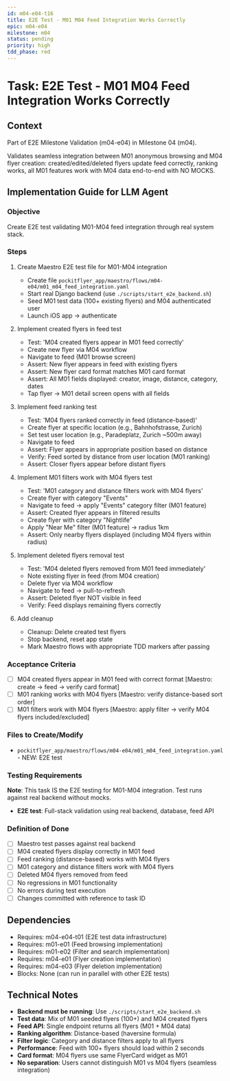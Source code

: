 ```yaml
---
id: m04-e04-t16
title: E2E Test - M01 M04 Feed Integration Works Correctly
epic: m04-e04
milestone: m04
status: pending
priority: high
tdd_phase: red
---
```


# Task: E2E Test - M01 M04 Feed Integration Works Correctly

## Context
Part of E2E Milestone Validation (m04-e04) in Milestone 04 (m04).

Validates seamless integration between M01 anonymous browsing and M04 flyer creation: created/edited/deleted flyers update feed correctly, ranking works, all M01 features work with M04 data end-to-end with NO MOCKS.

## Implementation Guide for LLM Agent

### Objective
Create E2E test validating M01-M04 feed integration through real system stack.

### Steps

1. Create Maestro E2E test file for M01-M04 integration
   - Create file `pockitflyer_app/maestro/flows/m04-e04/m01_m04_feed_integration.yaml`
   - Start real Django backend (use `./scripts/start_e2e_backend.sh`)
   - Seed M01 test data (100+ existing flyers) and M04 authenticated user
   - Launch iOS app → authenticate

2. Implement created flyers in feed test
   - Test: 'M04 created flyers appear in M01 feed correctly'
   - Create new flyer via M04 workflow
   - Navigate to feed (M01 browse screen)
   - Assert: New flyer appears in feed with existing flyers
   - Assert: New flyer card format matches M01 card format
   - Assert: All M01 fields displayed: creator, image, distance, category, dates
   - Tap flyer → M01 detail screen opens with all fields

3. Implement feed ranking test
   - Test: 'M04 flyers ranked correctly in feed (distance-based)'
   - Create flyer at specific location (e.g., Bahnhofstrasse, Zurich)
   - Set test user location (e.g., Paradeplatz, Zurich ~500m away)
   - Navigate to feed
   - Assert: Flyer appears in appropriate position based on distance
   - Verify: Feed sorted by distance from user location (M01 ranking)
   - Assert: Closer flyers appear before distant flyers

4. Implement M01 filters work with M04 flyers test
   - Test: 'M01 category and distance filters work with M04 flyers'
   - Create flyer with category "Events"
   - Navigate to feed → apply "Events" category filter (M01 feature)
   - Assert: Created flyer appears in filtered results
   - Create flyer with category "Nightlife"
   - Apply "Near Me" filter (M01 feature) → radius 1km
   - Assert: Only nearby flyers displayed (including M04 flyers within radius)

5. Implement deleted flyers removal test
   - Test: 'M04 deleted flyers removed from M01 feed immediately'
   - Note existing flyer in feed (from M04 creation)
   - Delete flyer via M04 workflow
   - Navigate to feed → pull-to-refresh
   - Assert: Deleted flyer NOT visible in feed
   - Verify: Feed displays remaining flyers correctly

6. Add cleanup
   - Cleanup: Delete created test flyers
   - Stop backend, reset app state
   - Mark Maestro flows with appropriate TDD markers after passing

### Acceptance Criteria
- [ ] M04 created flyers appear in M01 feed with correct format [Maestro: create → feed → verify card format]
- [ ] M01 ranking works with M04 flyers [Maestro: verify distance-based sort order]
- [ ] M01 filters work with M04 flyers [Maestro: apply filter → verify M04 flyers included/excluded]

### Files to Create/Modify
- `pockitflyer_app/maestro/flows/m04-e04/m01_m04_feed_integration.yaml` - NEW: E2E test

### Testing Requirements
**Note**: This task IS the E2E testing for M01-M04 integration. Test runs against real backend without mocks.

- **E2E test**: Full-stack validation using real backend, database, feed API

### Definition of Done
- [ ] Maestro test passes against real backend
- [ ] M04 created flyers display correctly in M01 feed
- [ ] Feed ranking (distance-based) works with M04 flyers
- [ ] M01 category and distance filters work with M04 flyers
- [ ] Deleted M04 flyers removed from feed
- [ ] No regressions in M01 functionality
- [ ] No errors during test execution
- [ ] Changes committed with reference to task ID

## Dependencies
- Requires: m04-e04-t01 (E2E test data infrastructure)
- Requires: m01-e01 (Feed browsing implementation)
- Requires: m01-e02 (Filter and search implementation)
- Requires: m04-e01 (Flyer creation implementation)
- Requires: m04-e03 (Flyer deletion implementation)
- Blocks: None (can run in parallel with other E2E tests)

## Technical Notes
- **Backend must be running**: Use `./scripts/start_e2e_backend.sh`
- **Test data**: Mix of M01 seeded flyers (100+) and M04 created flyers
- **Feed API**: Single endpoint returns all flyers (M01 + M04 data)
- **Ranking algorithm**: Distance-based (haversine formula)
- **Filter logic**: Category and distance filters apply to all flyers
- **Performance**: Feed with 100+ flyers should load within 2 seconds
- **Card format**: M04 flyers use same FlyerCard widget as M01
- **No separation**: Users cannot distinguish M01 vs M04 flyers (seamless integration)

